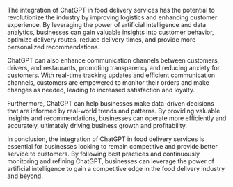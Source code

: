 
The integration of ChatGPT in food delivery services has the potential to revolutionize the industry by improving logistics and enhancing customer experience. By leveraging the power of artificial intelligence and data analytics, businesses can gain valuable insights into customer behavior, optimize delivery routes, reduce delivery times, and provide more personalized recommendations.

ChatGPT can also enhance communication channels between customers, drivers, and restaurants, promoting transparency and reducing anxiety for customers. With real-time tracking updates and efficient communication channels, customers are empowered to monitor their orders and make changes as needed, leading to increased satisfaction and loyalty.

Furthermore, ChatGPT can help businesses make data-driven decisions that are informed by real-world trends and patterns. By providing valuable insights and recommendations, businesses can operate more efficiently and accurately, ultimately driving business growth and profitability.

In conclusion, the integration of ChatGPT in food delivery services is essential for businesses looking to remain competitive and provide better service to customers. By following best practices and continuously monitoring and refining ChatGPT, businesses can leverage the power of artificial intelligence to gain a competitive edge in the food delivery industry and beyond.
